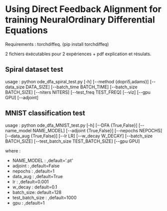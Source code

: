 # Using Direct Feedback Alignment for training NeuralOrdinary Differential Equations

Requirements : torchdiffeq. (pip install torchdiffeq)

2 fichiers éxécutables pour 2 expériences + pdf explication et résulats.

## Spiral dataset test

usage : python ode_dfa_spiral_test.py [-h] [--method {dopri5,adams}] [--data_size DATA_SIZE]
                [--batch_time BATCH_TIME] [--batch_size BATCH_SIZE]
                [--niters NITERS] [--test_freq TEST_FREQ] [--viz] [--gpu GPU]
                [--adjoint]


## MNIST classification test

usage : python ode_dfa_MNIST_test.py [-h] [--DFA {True,False}]
                             [--name_model NAME_MODEL]
                             [--adjoint {True,False}] [--nepochs NEPOCHS]
                             [--data_aug {True,False}] [--lr LR]
                             [--w_decay W_DECAY] [--batch_size BATCH_SIZE]
                             [--test_batch_size TEST_BATCH_SIZE] [--gpu GPU]
                              
where :
- NAME_MODEL : ,default='.pt'
- adjoint : ,default=False
- nepochs : ,default=1
- data_aug : ,default=True
- lr : ,default=0.001
- w_decay : default=0.1
- batch_size: default=128
- test_batch_size : ,default=1000
- gpu : ,default=1

